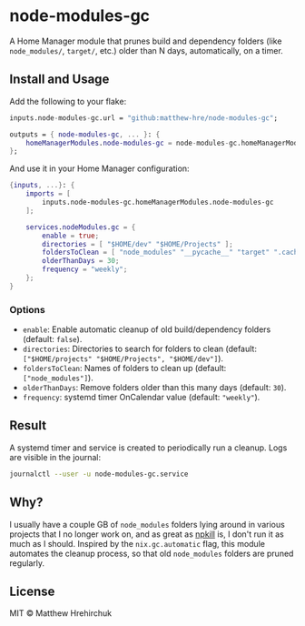 # node-modules-gc

A Home Manager module that prunes build and dependency folders (like `node_modules/`, `target/`, etc.) older than N days, automatically, on a timer.

## Install and Usage

Add the following to your flake:

```nix
inputs.node-modules-gc.url = "github:matthew-hre/node-modules-gc";

outputs = { node-modules-gc, ... }: {
    homeManagerModules.node-modules-gc = node-modules-gc.homeManagerModules.node-modules-gc;
};
```

And use it in your Home Manager configuration:

```nix
{inputs, ...}: {
    imports = [
        inputs.node-modules-gc.homeManagerModules.node-modules-gc
    ];

    services.nodeModules.gc = {
        enable = true;
        directories = [ "$HOME/dev" "$HOME/Projects" ];
        foldersToClean = [ "node_modules" "__pycache__" "target" ".cache" ];
        olderThanDays = 30;
        frequency = "weekly";
    };
}
```

### Options

- `enable`: Enable automatic cleanup of old build/dependency folders (default: `false`).
- `directories`: Directories to search for folders to clean (default: `["$HOME/projects" "$HOME/Projects", "$HOME/dev"]`).
- `foldersToClean`: Names of folders to clean up (default: `["node_modules"]`).
- `olderThanDays`: Remove folders older than this many days (default: `30`).
- `frequency`: systemd timer OnCalendar value (default: `"weekly"`).

## Result

A systemd timer and service is created to periodically run a cleanup. Logs are visible in the journal:

```bash
journalctl --user -u node-modules-gc.service
```

## Why?

I usually have a couple GB of `node_modules` folders lying around in various projects that I no longer work on, and as great as [npkill](https://github.com/voidcosmos/npkill) is, I don't run it as much as I should. Inspired by the `nix.gc.automatic` flag, this module automates the cleanup process, so that old `node_modules` folders are pruned regularly.

## License

MIT © Matthew Hrehirchuk
